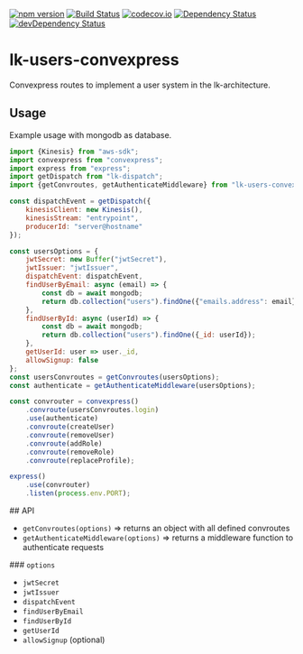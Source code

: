 [![npm version](https://badge.fury.io/js/lk-users-convexpress.svg)](https://badge.fury.io/js/lk-users-convexpress)
[![Build Status](https://travis-ci.org/lk-architecture/lk-users-convexpress.svg?branch=master)](https://travis-ci.org/lk-architecture/lk-users-convexpress)
[![codecov.io](https://codecov.io/github/lk-architecture/lk-users-convexpress/coverage.svg?branch=master)](https://codecov.io/github/lk-architecture/lk-users-convexpress?branch=master)
[![Dependency Status](https://david-dm.org/lk-architecture/lk-users-convexpress.svg)](https://david-dm.org/lk-architecture/lk-users-convexpress)
[![devDependency Status](https://david-dm.org/lk-architecture/lk-users-convexpress/dev-status.svg)](https://david-dm.org/lk-architecture/lk-users-convexpress#info=devDependencies)

# lk-users-convexpress

Convexpress routes to implement a user system in the lk-architecture.

## Usage

Example usage with mongodb as database.

```js
import {Kinesis} from "aws-sdk";
import convexpress from "convexpress";
import express from "express";
import getDispatch from "lk-dispatch";
import {getConvroutes, getAuthenticateMiddleware} from "lk-users-convexpress";

const dispatchEvent = getDispatch({
    kinesisClient: new Kinesis(),
    kinesisStream: "entrypoint",
    producerId: "server@hostname"
});

const usersOptions = {
    jwtSecret: new Buffer("jwtSecret"),
    jwtIssuer: "jwtIssuer",
    dispatchEvent: dispatchEvent,
    findUserByEmail: async (email) => {
        const db = await mongodb;
        return db.collection("users").findOne({"emails.address": email});
    },
    findUserById: async (userId) => {
        const db = await mongodb;
        return db.collection("users").findOne({_id: userId});
    },
    getUserId: user => user._id,
    allowSignup: false
};
const usersConvroutes = getConvroutes(usersOptions);
const authenticate = getAuthenticateMiddleware(usersOptions);

const convrouter = convexpress()
    .convroute(usersConvroutes.login)
    .use(authenticate)
    .convroute(createUser)
    .convroute(removeUser)
    .convroute(addRole)
    .convroute(removeRole)
    .convroute(replaceProfile);

express()
    .use(convrouter)
    .listen(process.env.PORT);
```

## API

* `getConvroutes(options)` => returns an object with all defined convroutes
* `getAuthenticateMiddleware(options)` => returns a middleware function to
  authenticate requests

### `options`

* `jwtSecret`
* `jwtIssuer`
* `dispatchEvent`
* `findUserByEmail`
* `findUserById`
* `getUserId`
* `allowSignup` (optional)
